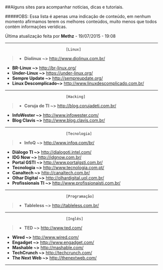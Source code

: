 ##Alguns sites para acompanhar notícias, dicas e tutoriais.  

#####OBS: Essa lista é apenas uma indicação de conteúdo, em nenhum momento afirmamos terem os melhores conteúdos, muito menos que todos contém informações verídicas.  

Última atualização feita por **Methz** - 19/07/2015 - 19:08
-- -
                                [Linux]

>* **Diolinux ~>**  http://www.diolinux.com.br/  
* **BR-Linux ~>** http://br-linux.org/  
* **Under-Linux ~>** https://under-linux.org/  
* **Sempre Update ~>** http://sempreupdate.org/  
* **Linux Descomplicado~>** http://www.linuxdescomplicado.com.br/

- - -
                                [Hacking]
                              
>* **Coruja de TI ~>** http://blog.corujadeti.com.br/  
* **InfoWester ~>** http://www.infowester.com/
* **Blog Clavis ~>** http://www.blog.clavis.com.br/

- - -
                                [Tecnologia]
       
>* **InfoQ ~>**  http://www.infoq.com/br/  
* **Diálogo TI ~>** http://dialogoti.intel.com/  
* **IDG Now ~>** http://idgnow.com.br/  
* **Portal GSTI ~>** http://www.portalgsti.com.br/
* **Tecnologia ~>** http://www.tecnologia.com.pt/      
* **Canaltech ~>** http://canaltech.com.br/  
* **Olhar Digital ~>** http://olhardigital.uol.com.br/  
* **Profissionais TI ~>** http://www.profissionaisti.com.br/  

- - -
                                [Programação]
>* **Tableless ~>** http://tableless.com.br/   

- - -
                                [Inglês]
>* **TED ~>** http://www.ted.com/  
* **Wired ~>** http://www.wired.com/  
* **Engadget ~>** http://www.engadget.com/  
* **Mashable ~>** http://mashable.com/  
* **TechCrunch ~>** http://techcrunch.com/  
* **The Next Web ~>** http://thenextweb.com/  

- - -
